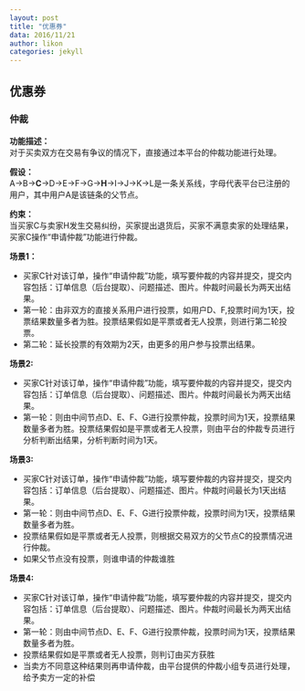 ```yaml
---
layout: post
title: "优惠券"
data: 2016/11/21
author: likon
categories: jekyll
---  
```


## 优惠券

### 仲裁  

**功能描述：**    
对于买卖双方在交易有争议的情况下，直接通过本平台的仲裁功能进行处理。  

**假设：**    
A->B->**C**->D->E->F->G->**H**->I->J->K->L是一条关系线，字母代表平台已注册的用户，其中用户A是该链条的父节点。

**约束：**    
当买家C与卖家H发生交易纠纷，买家提出退货后，买家不满意卖家的处理结果，买家C操作“申请仲裁”功能进行仲裁。  

**场景1：**   
- 买家C针对该订单，操作“申请仲裁”功能，填写要仲裁的内容并提交，提交内容包括：订单信息（后台提取）、问题描述、图片。仲裁时间最长为两天出结果。
- 第一轮：由非双方的直接关系用户进行投票，如用户D、F,投票时间为1天，投票结果数量多者为胜。投票结果假如是平票或者无人投票，则进行第二轮投票。
- 第二轮：延长投票的有效期为2天，由更多的用户参与投票出结果。

**场景2:**  
- 买家C针对该订单，操作“申请仲裁”功能，填写要仲裁的内容并提交，提交内容包括：订单信息（后台提取）、问题描述、图片。仲裁时间最长为两天出结果。
- 第一轮：则由中间节点D、E、F、G进行投票仲裁，投票时间为1天，投票结果数量多者为胜。投票结果假如是平票或者无人投票，则由平台的仲裁专员进行分析判断出结果，分析判断时间为1天。

**场景3:**  
- 买家C针对该订单，操作“申请仲裁”功能，填写要仲裁的内容并提交，提交内容包括：订单信息（后台提取）、问题描述、图片。仲裁时间最长为1天出结果。
- 第一轮：则由中间节点D、E、F、G进行投票仲裁，投票时间为1天，投票结果数量多者为胜。
- 投票结果假如是平票或者无人投票，则根据交易双方的父节点C的投票情况进行仲裁。
- 如果父节点没有投票，则谁申请的仲裁谁胜

**场景4:**  
- 买家C针对该订单，操作“申请仲裁”功能，填写要仲裁的内容并提交，提交内容包括：订单信息（后台提取）、问题描述、图片。仲裁时间最长为两天出结果。
- 第一轮：则由中间节点D、E、F、G进行投票仲裁，投票时间为1天，投票结果数量多者为胜。
- 投票结果假如是平票或者无人投票，则判订由买方获胜
- 当卖方不同意这种结果则再申请仲裁，由平台提供的仲裁小组专员进行处理，给予卖方一定的补偿
